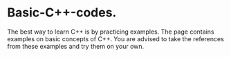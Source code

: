 # Basic-C++-codes.
The best way to learn C++ is by practicing examples. The page contains examples on basic concepts of C++. You are advised to take the references from these examples and try them on your own.
